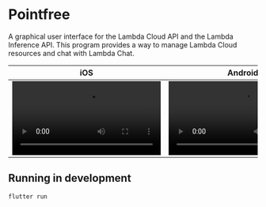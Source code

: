 Pointfree
=========

A graphical user interface for the Lambda Cloud API and the Lambda Inference API. This program provides a way to manage Lambda Cloud resources and chat with Lambda Chat.

iOS | Android
-- | --
<video src="https://github.com/user-attachments/assets/c86c1f22-6944-4dfb-b057-d60564105f3d" type="video/mp4"></video> | <video src="https://github.com/user-attachments/assets/b6ec6194-15f8-48cd-9e84-45c8485deeaf" type="video/mp4"></video>

Running in development
----------------------

```shell
flutter run
```
